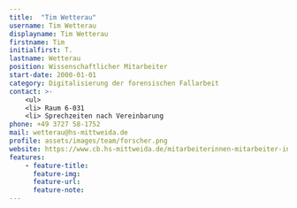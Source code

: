 ```yaml
---
title:  "Tim Wetterau"
username: Tim Wetterau
displayname: Tim Wetterau
firstname: Tim
initialfirst: T.
lastname: Wetterau
position: Wissenschaftlicher Mitarbeiter
start-date: 2000-01-01
category: Digitalisierung der forensischen Fallarbeit
contact: >-
    <ul>
    <li> Raum 6-031
    <li> Sprechzeiten nach Vereinbarung
phone: +49 3727 58-1752
mail: wetterau@hs-mittweida.de  
profile: assets/images/team/forscher.png
website: https://www.cb.hs-mittweida.de/mitarbeiterinnen-mitarbeiter-in-ihren-fachgruppen/wetterau-tim/
features:
    - feature-title: 
      feature-img: 
      feature-url: 
      feature-note: 
---
```

